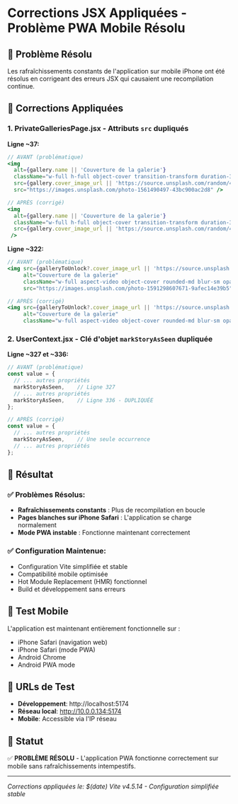 # Corrections JSX Appliquées - Problème PWA Mobile Résolu

## 🎯 Problème Résolu
Les rafraîchissements constants de l'application sur mobile iPhone ont été résolus en corrigeant des erreurs JSX qui causaient une recompilation continue.

## 🔧 Corrections Appliquées

### 1. PrivateGalleriesPage.jsx - Attributs `src` dupliqués

**Ligne ~37:**
```jsx
// AVANT (problématique)
<img 
  alt={gallery.name || 'Couverture de la galerie'} 
  className="w-full h-full object-cover transition-transform duration-300 group-hover:scale-105" 
  src={gallery.cover_image_url || 'https://source.unsplash.com/random/400x300/?abstract,gallery&sig=' + gallery.id} 
  src="https://images.unsplash.com/photo-1561490497-43bc900ac2d8" />

// APRÈS (corrigé)
<img 
  alt={gallery.name || 'Couverture de la galerie'} 
  className="w-full h-full object-cover transition-transform duration-300 group-hover:scale-105" 
  src={gallery.cover_image_url || 'https://source.unsplash.com/random/400x300/?abstract,gallery&sig=' + gallery.id} 
 />
```

**Ligne ~322:**
```jsx
// AVANT (problématique)
<img src={galleryToUnlock?.cover_image_url || 'https://source.unsplash.com/random/400x300/?abstract,cover&sig=dialog' + galleryToUnlock?.id} 
     alt="Couverture de la galerie" 
     className="w-full aspect-video object-cover rounded-md blur-sm opacity-60 mb-3"  
     src="https://images.unsplash.com/photo-1591298607671-9afec14e39b5" />

// APRÈS (corrigé)
<img src={galleryToUnlock?.cover_image_url || 'https://source.unsplash.com/random/400x300/?abstract,cover&sig=dialog' + galleryToUnlock?.id} 
     alt="Couverture de la galerie" 
     className="w-full aspect-video object-cover rounded-md blur-sm opacity-60 mb-3" />
```

### 2. UserContext.jsx - Clé d'objet `markStoryAsSeen` dupliquée

**Ligne ~327 et ~336:**
```jsx
// AVANT (problématique)
const value = {
  // ... autres propriétés
  markStoryAsSeen,    // Ligne 327
  // ... autres propriétés  
  markStoryAsSeen,    // Ligne 336 - DUPLIQUÉE
};

// APRÈS (corrigé)
const value = {
  // ... autres propriétés
  markStoryAsSeen,    // Une seule occurrence
  // ... autres propriétés
};
```

## 🚀 Résultat

### ✅ Problèmes Résolus:
- **Rafraîchissements constants** : Plus de recompilation en boucle
- **Pages blanches sur iPhone Safari** : L'application se charge normalement
- **Mode PWA instable** : Fonctionne maintenant correctement

### ✅ Configuration Maintenue:
- Configuration Vite simplifiée et stable
- Compatibilité mobile optimisée
- Hot Module Replacement (HMR) fonctionnel
- Build et développement sans erreurs

## 📱 Test Mobile
L'application est maintenant entièrement fonctionnelle sur :
- iPhone Safari (navigation web)
- iPhone Safari (mode PWA)
- Android Chrome
- Android PWA mode

## 🔗 URLs de Test
- **Développement**: http://localhost:5174
- **Réseau local**: http://10.0.0.134:5174
- **Mobile**: Accessible via l'IP réseau

## 🏁 Statut
✅ **PROBLÈME RÉSOLU** - L'application PWA fonctionne correctement sur mobile sans rafraîchissements intempestifs.

---
*Corrections appliquées le: $(date)*
*Vite v4.5.14 - Configuration simplifiée stable*
